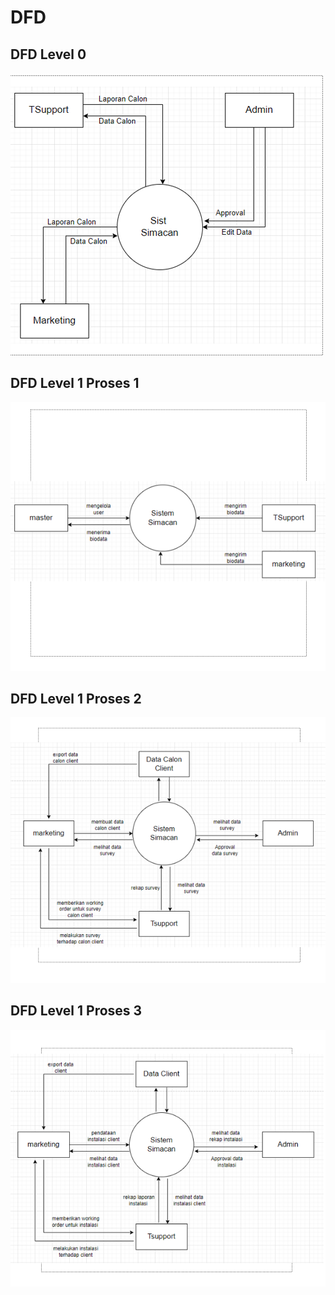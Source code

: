 # DFD

## DFD Level 0

![](<../.gitbook/assets/image (8) (1) (1).png>)



## DFD Level 1 Proses 1

![](<../.gitbook/assets/image (13) (1).png>)



## DFD Level 1 Proses 2

![](<../.gitbook/assets/image (7) (1) (1).png>)



## DFD Level 1 Proses 3

![](<../.gitbook/assets/image (4) (1) (1).png>)
